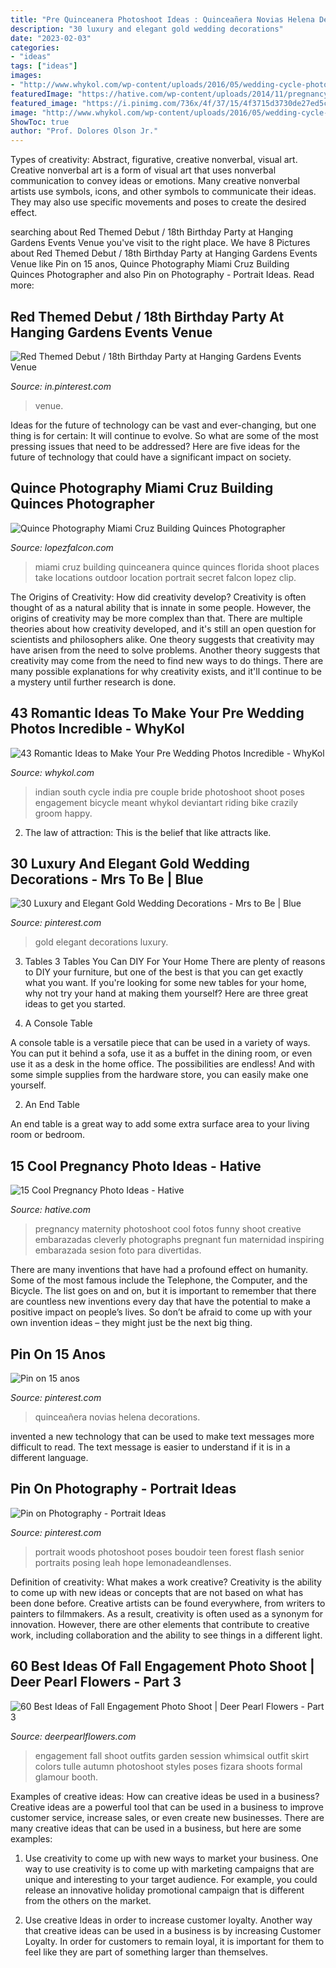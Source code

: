 ```yaml
---
title: "Pre Quinceanera Photoshoot Ideas : Quinceañera Novias Helena Decorations"
description: "30 luxury and elegant gold wedding decorations"
date: "2023-02-03"
categories:
- "ideas"
tags: ["ideas"]
images:
- "http://www.whykol.com/wp-content/uploads/2016/05/wedding-cycle-photography.jpg"
featuredImage: "https://hative.com/wp-content/uploads/2014/11/pregnancy-photo-ideas/3-cool-pregnancy-photo-ideas.jpg"
featured_image: "https://i.pinimg.com/736x/4f/37/15/4f3715d3730de27ed5c182c86fdf5779--senior-posing-senior-photos.jpg"
image: "http://www.whykol.com/wp-content/uploads/2016/05/wedding-cycle-photography.jpg"
ShowToc: true
author: "Prof. Dolores Olson Jr."
---
```



Types of creativity: Abstract, figurative, creative nonverbal, visual art.
Creative nonverbal art is a form of visual art that uses nonverbal communication to convey ideas or emotions. Many creative nonverbal artists use symbols, icons, and other symbols to communicate their ideas. They may also use specific movements and poses to create the desired effect.

	

		
searching about Red Themed Debut / 18th Birthday Party at Hanging Gardens Events Venue you've visit to the right place. We have 8 Pictures about Red Themed Debut / 18th Birthday Party at Hanging Gardens Events Venue like Pin on 15 anos, Quince Photography Miami Cruz Building Quinces Photographer and also Pin on Photography - Portrait Ideas. Read more:
		
    
## Red Themed Debut / 18th Birthday Party At Hanging Gardens Events Venue

<img loading=lazy src="https://i.pinimg.com/736x/75/56/3a/75563ab300053a6ecf5d6ceef2b7537f--th-birthday-party-hanging-gardens.jpg" onerror="this.onerror=null;this.src='https://tse3.mm.bing.net/th?id=OIP.mAH-4RH7TCBuVwg80WV-XgHaLH&amp;pid=15.1';" alt="Red Themed Debut / 18th Birthday Party at Hanging Gardens Events Venue">

_Source: in.pinterest.com_

>venue. 

	

Ideas for the future of technology can be vast and ever-changing, but one thing is for certain: It will continue to evolve. So what are some of the most pressing issues that need to be addressed? Here are five ideas for the future of technology that could have a significant impact on society.

    
## Quince Photography Miami Cruz Building Quinces Photographer

<img loading=lazy src="http://nebula.wsimg.com/6ffd5adc0c39f42a731eb92486795e2a?AccessKeyId=DEBBC2C15CD22E7FE988&amp;disposition=0&amp;alloworigin=1" onerror="this.onerror=null;this.src='https://tse1.mm.bing.net/th?id=OIP.Gv8TrWv1pwtXL3HFqfQH1gHaFb&amp;pid=15.1';" alt="Quince Photography Miami Cruz Building Quinces Photographer">

_Source: lopezfalcon.com_

>miami cruz building quinceanera quince quinces florida shoot places take locations outdoor location portrait secret falcon lopez clip. 

	

The Origins of Creativity: How did creativity develop?
Creativity is often thought of as a natural ability that is innate in some people. However, the origins of creativity may be more complex than that. There are multiple theories about how creativity developed, and it's still an open question for scientists and philosophers alike. One theory suggests that creativity may have arisen from the need to solve problems. Another theory suggests that creativity may come from the need to find new ways to do things. There are many possible explanations for why creativity exists, and it'll continue to be a mystery until further research is done.

    
## 43 Romantic Ideas To Make Your Pre Wedding Photos Incredible - WhyKol

<img loading=lazy src="http://www.whykol.com/wp-content/uploads/2016/05/wedding-cycle-photography.jpg" onerror="this.onerror=null;this.src='https://tse2.mm.bing.net/th?id=OIP.l2gHRVP5nfT9LTL998AZMAHaLH&amp;pid=15.1';" alt="43 Romantic Ideas to Make Your Pre Wedding Photos Incredible - WhyKol">

_Source: whykol.com_

>indian south cycle india pre couple bride photoshoot shoot poses engagement bicycle meant whykol deviantart riding bike crazily groom happy. 

	

2. The law of attraction: This is the belief that like attracts like.

    
## 30 Luxury And Elegant Gold Wedding Decorations - Mrs To Be | Blue

<img loading=lazy src="https://i.pinimg.com/736x/81/2c/fb/812cfb0105ad014882bc3cce4ec7326d.jpg" onerror="this.onerror=null;this.src='https://tse2.mm.bing.net/th?id=OIP.fMqRnCjv3K_BH15wsPJF4wHaLE&amp;pid=15.1';" alt="30 Luxury and Elegant Gold Wedding Decorations - Mrs to Be | Blue">

_Source: pinterest.com_

>gold elegant decorations luxury. 

	

3. Tables
3 Tables You Can DIY For Your Home
There are plenty of reasons to DIY your furniture, but one of the best is that you can get exactly what you want. If you're looking for some new tables for your home, why not try your hand at making them yourself? Here are three great ideas to get you started.

1. A Console Table

A console table is a versatile piece that can be used in a variety of ways. You can put it behind a sofa, use it as a buffet in the dining room, or even use it as a desk in the home office. The possibilities are endless! And with some simple supplies from the hardware store, you can easily make one yourself.

2. An End Table

An end table is a great way to add some extra surface area to your living room or bedroom.

    
## 15 Cool Pregnancy Photo Ideas - Hative

<img loading=lazy src="https://hative.com/wp-content/uploads/2014/11/pregnancy-photo-ideas/3-cool-pregnancy-photo-ideas.jpg" onerror="this.onerror=null;this.src='https://tse1.mm.bing.net/th?id=OIP.qHU2V3l28ZwLBin6MURl-AHaLY&amp;pid=15.1';" alt="15 Cool Pregnancy Photo Ideas - Hative">

_Source: hative.com_

>pregnancy maternity photoshoot cool fotos funny shoot creative embarazadas cleverly photographs pregnant fun maternidad inspiring embarazada sesion foto para divertidas. 

	

There are many inventions that have had a profound effect on humanity. Some of the most famous include the Telephone, the Computer, and the Bicycle. The list goes on and on, but it is important to remember that there are countless new inventions every day that have the potential to make a positive impact on people’s lives. So don’t be afraid to come up with your own invention ideas – they might just be the next big thing.

    
## Pin On 15 Anos

<img loading=lazy src="https://i.pinimg.com/736x/f6/d9/f0/f6d9f0eef846e28b964c3eae3cfd134a.jpg" onerror="this.onerror=null;this.src='https://tse3.mm.bing.net/th?id=OIP.ZK9vzABaeA_CKpSB8QLUowHaLM&amp;pid=15.1';" alt="Pin on 15 anos">

_Source: pinterest.com_

>quinceañera novias helena decorations. 

	

invented a new technology that can be used to make text messages more difficult to read. The text message is easier to understand if it is in a different language.

    
## Pin On Photography - Portrait Ideas

<img loading=lazy src="https://i.pinimg.com/736x/4f/37/15/4f3715d3730de27ed5c182c86fdf5779--senior-posing-senior-photos.jpg" onerror="this.onerror=null;this.src='https://tse3.mm.bing.net/th?id=OIP.EY1hd5b4Cs4SLuV44tCJ4QHaLH&amp;pid=15.1';" alt="Pin on Photography - Portrait Ideas">

_Source: pinterest.com_

>portrait woods photoshoot poses boudoir teen forest flash senior portraits posing leah hope lemonadeandlenses. 

	

Definition of creativity: What makes a work creative?
Creativity is the ability to come up with new ideas or concepts that are not based on what has been done before. Creative artists can be found everywhere, from writers to painters to filmmakers. As a result, creativity is often used as a synonym for innovation. However, there are other elements that contribute to creative work, including collaboration and the ability to see things in a different light.

    
## 60 Best Ideas Of Fall Engagement Photo Shoot | Deer Pearl Flowers - Part 3

<img loading=lazy src="https://www.deerpearlflowers.com/wp-content/uploads/2016/08/Fall-Engagement-Photo-Shoot-and-Poses-Ideas-53.jpg" onerror="this.onerror=null;this.src='https://tse2.mm.bing.net/th?id=OIP.7_vg_RnJURCIyKOVLGQ8AwHaLH&amp;pid=15.1';" alt="60 Best Ideas of Fall Engagement Photo Shoot | Deer Pearl Flowers - Part 3">

_Source: deerpearlflowers.com_

>engagement fall shoot outfits garden session whimsical outfit skirt colors tulle autumn photoshoot styles poses fizara shoots formal glamour booth. 

	

Examples of creative ideas: How can creative ideas be used in a business?
Creative ideas are a powerful tool that can be used in a business to improve customer service, increase sales, or even create new businesses. There are many creative ideas that can be used in a business, but here are some examples:
1. Use creativity to come up with new ways to market your business. One way to use creativity is to come up with marketing campaigns that are unique and interesting to your target audience. For example, you could release an innovative holiday promotional campaign that is different from the others on the market.

2. Use creative Ideas in order to increase customer loyalty. Another way that creative ideas can be used in a business is by increasing Customer Loyalty. In order for customers to remain loyal, it is important for them to feel like they are part of something larger than themselves.

